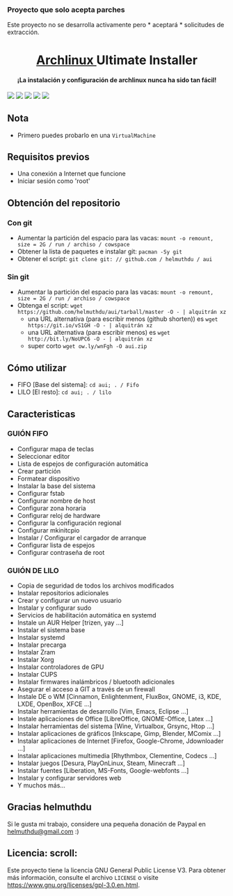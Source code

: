 ### Proyecto que solo acepta parches
Este proyecto no se desarrolla activamente pero * aceptará * solicitudes de extracción.

<h1 align = "center">
  <a href=https://www.archlinux.org/> Archlinux </a> Ultimate Installer
</h1>
<h4 align = "center"> ¡La instalación y configuración de archlinux nunca ha sido tan fácil! </h4>

<p align = "centro">
  <img src = "https://img.shields.io/badge/Maintained%3F-Yes-green?style=for-the-badge">
  <img src = "https://img.shields.io/github/license/helmuthdu/aui?style=for-the-badge">
  <img src = "https://img.shields.io/github/issues/helmuthdu/aui?color=violet&style=for-the-badge">
  <img src = "https://img.shields.io/github/stars/helmuthdu/aui?style=for-the-badge">
  <img src = "https://img.shields.io/github/forks/helmuthdu/aui?color=teal&style=for-the-badge">
</p>

## Nota
* Primero puedes probarlo en una `VirtualMachine`

## Requisitos previos

- Una conexión a Internet que funcione
- Iniciar sesión como 'root'

## Obtención del repositorio
### Con git
- Aumentar la partición del espacio para las vacas: `mount -o remount, size = 2G / run / archiso / cowspace`
- Obtener la lista de paquetes e instalar git: `pacman -Sy git`
- Obtener el script: `git clone git: // github.com / helmuthdu / aui`

### Sin git
- Aumentar la partición del espacio para las vacas: `mount -o remount, size = 2G / run / archiso / cowspace`
- Obtenga el script: `wget https://github.com/helmuthdu/aui/tarball/master -O - | alquitrán xz`
    - una URL alternativa (para escribir menos (github shorten)) es `wget https://git.io/vS1GH -O - | alquitrán xz`
    - una URL alternativa (para escribir menos) es `wget http://bit.ly/NoUPC6 -O - | alquitrán xz`
    - super corto `wget ow.ly/wnFgh -O aui.zip`

## Cómo utilizar
- FIFO [Base del sistema]: `cd aui; . / Fifo`
- LILO [El resto]: `cd aui; . / lilo`

## Caracteristicas
### GUIÓN FIFO
- Configurar mapa de teclas
- Seleccionar editor
- Lista de espejos de configuración automática
- Crear partición
- Formatear dispositivo
- Instalar la base del sistema
- Configurar fstab
- Configurar nombre de host
- Configurar zona horaria
- Configurar reloj de hardware
- Configurar la configuración regional
- Configurar mkinitcpio
- Instalar / Configurar el cargador de arranque
- Configurar lista de espejos
- Configurar contraseña de root

### GUIÓN DE LILO
- Copia de seguridad de todos los archivos modificados
- Instalar repositorios adicionales
- Crear y configurar un nuevo usuario
- Instalar y configurar sudo
- Servicios de habilitación automática en systemd
- Instale un AUR Helper [trizen, yay ...]
- Instalar el sistema base
- Instalar systemd
- Instalar precarga
- Instalar Zram
- Instalar Xorg
- Instalar controladores de GPU
- Instalar CUPS
- Instalar firmwares inalámbricos / bluetooth adicionales
- Asegurar el acceso a GIT a través de un firewall
- Instale DE o WM [Cinnamon, Enlightenment, FluxBox, GNOME, i3, KDE, LXDE, OpenBox, XFCE ...]
- Instalar herramientas de desarrollo [Vim, Emacs, Eclipse ...]
- Instale aplicaciones de Office [LibreOffice, GNOME-Office, Latex ...]
- Instalar herramientas del sistema [Wine, Virtualbox, Grsync, Htop ...]
- Instalar aplicaciones de gráficos [Inkscape, Gimp, Blender, MComix ...]
- Instalar aplicaciones de Internet [Firefox, Google-Chrome, Jdownloader ...]
- Instalar aplicaciones multimedia [Rhythmbox, Clementine, Codecs ...]
- Instalar juegos [Desura, PlayOnLinux, Steam, Minecraft ...]
- Instalar fuentes [Liberation, MS-Fonts, Google-webfonts ...]
- Instalar y configurar servidores web
- Y muchos más...


## Gracias helmuthdu
Si le gusta mi trabajo, considere una pequeña donación de Paypal en helmuthdu@gmail.com :)

## Licencia: scroll:
Este proyecto tiene la licencia GNU General Public License V3. Para obtener más información, consulte el archivo `LICENSE` o visite https://www.gnu.org/licenses/gpl-3.0.en.html.